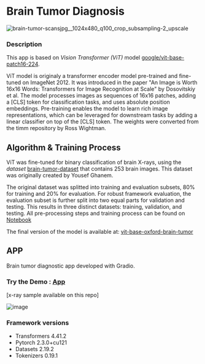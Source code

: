 # Brain Tumor Diagnosis

![brain-tumor-scansjpg__1024x480_q100_crop_subsampling-2_upscale](https://github.com/AMfeta99/Advanced_Computer_Vision/assets/74252797/cf675a49-d0d0-45f1-98eb-37b904dca82b)


### Description
This app is based on *Vision Transformer (ViT)* model [google/vit-base-patch16-224](https://huggingface.co/google/vit-base-patch16-224).

ViT model is originaly a transformer encoder model pre-trained and fine-tuned on ImageNet 2012. It was introduced in the paper "An Image is Worth 16x16 Words: Transformers for Image Recognition at Scale" by Dosovitskiy et al. The model processes images as sequences of 16x16 patches, adding a [CLS] token for classification tasks, and uses absolute position embeddings. Pre-training enables the model to learn rich image representations, which can be leveraged for downstream tasks by adding a linear classifier on top of the [CLS] token. The weights were converted from the timm repository by Ross Wightman.


## Algorithm & Training Process
ViT was fine-tuned for binary classification of brain X-rays, using the *dataset* [brain-tumor-dataset](https://universe.roboflow.com/roboflow-100/brain-tumor-m2pbp) that contains 253 brain images. This dataset was originally created by Yousef Ghanem.

The original dataset was splitted into training and evaluation subsets, 80% for training and 20% for evaluation. For robust framework evaluation, the evaluation subset is further split into two equal parts for validation and testing. This results in three distinct datasets: training, validation, and testing. All pre-processing steps and training process can be found on [Notebook](https://github.com/AMfeta99/Advanced_Computer_Vision/blob/main/Computer_Vision_HF/brain_tumor_diagnosis_app_HF/Transfer_learning_image_classification.ipynb)

The final version of the model is available at:
[vit-base-oxford-brain-tumor](https://huggingface.co/AMfeta99/vit-base-oxford-brain-tumor)

## APP
Brain tumor diagnostic app developed with Gradio. 
### Try the Demo : [App](https://huggingface.co/spaces/AMfeta99/brain_tumor_diagnosis)
[x-ray sample available on this repo]

![image](https://github.com/AMfeta99/Advanced_Computer_Vision/assets/74252797/227f5436-105d-4177-ae78-b42a5f69742a)




### Framework versions

- Transformers 4.41.2
- Pytorch 2.3.0+cu121
- Datasets 2.19.2
- Tokenizers 0.19.1
